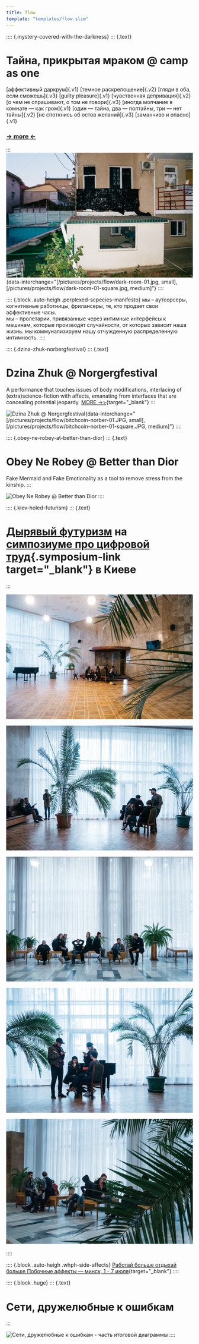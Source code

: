 ```yaml
---
title: flow
template: "templates/flow.slim"
---
```

:::: {.mystery-covered-with-the-darkness}
::: {.text}
# Тайнa, прикрытая мраком @ camp as one
[аффективный даркрум]{.v1} [темное раскрепощение]{.v2} [гляди в оба, если сможешь]{.v3} [guilty pleasure]{.v1} [чувственная депривация]{.v2} [о чем не спрашивают, о том не говори]{.v3} [иногда молчание в комнате — как гром]{.v1} [один — тайна, два — полтайны, три — нет тайны]{.v2} [не споткнись об остов желаний]{.v3} [заманчиво и опасно]{.v1}

###  [-> more <-](/en/projects/mystery-covered-with-the-darkness.html)
:::
![dark room](/pictures/projects/flow/dark-room-01.jpg){data-interchange="[/pictures/projects/flow/dark-room-01.jpg, small], [/pictures/projects/flow/dark-room-01-square.jpg, medium]"}
::::

:::: {.block .auto-heigh .perplexed-scpecies-manifesto}
мы – аутсорсеры, когнитивные работницы, фрилансеры,
те, кто продает свои аффективные часы.  
мы – пролетарии, привязанные через интимные интерфейсы
к машинам, которые производят случайности,
от которых зависит наша жизнь.
мы коммунализируем нашу отчужденную распределенную интимность.
::::


:::: {.dzina-zhuk-norbergfestival}
::: {.text}
# Dzina Zhuk @ Norgergfestival

A performance that touches issues of body modifications, interlacing of (extra)science-fiction with affects, emanating from interfaces that are concealing potential jeopardy. [MORE ->>](https://norbergfestival.com/artist/dzina-zhuk/){target="_blank"}
:::

![Dzina Zhuk @ Norgergfestival](/pictures/projects/flow/bitchcoin-norber-01.JPG){data-interchange="[/pictures/projects/flow/bitchcoin-norber-01.JPG, small], [/pictures/projects/flow/bitchcoin-norber-01-square.JPG, medium]"}
::::

:::: {.obey-ne-robey-at-better-than-dior}
::: {.text}
# Obey Ne Robey @ Better than Dior

Fake Mermaid and Fake Emotionality as a tool to remove stress from the kinship.
::: 

![Obey Ne Robey @ Better than Dior](/pictures/projects/flow/obey-ne-robey-fake-mermaid-01.jpg)
::::


:::: {.kiev-holed-futurism}
::: {.text}
# [Дырявый футуризм](/$lang$/projects/holed-futurism.html) на [симпозиуме про цифровой труд](https://docs.google.com/document/d/1rRvYy8F_3mF_2TlczEYXX1PgFajOrHiRtT9KNWbW1Fo/edit){.symposium-link target="_blank"} в Киеве
:::

![Дырявый футуризм на симпозиуме про цифровой труд в Киеве](/pictures/projects/flow/kiev-holed-futurism/eeefff-kiev-holed-futurism-00001-P1280717.jpg)

![Дырявый футуризм на симпозиуме про цифровой труд в Киеве](/pictures/projects/flow/kiev-holed-futurism/eeefff-kiev-holed-futurism-00003-P1280757.jpg)

![Дырявый футуризм на симпозиуме про цифровой труд в Киеве](/pictures/projects/flow/kiev-holed-futurism/eeefff-kiev-holed-futurism-00004-P1280766.jpg)

![Дырявый футуризм на симпозиуме про цифровой труд в Киеве](/pictures/projects/flow/kiev-holed-futurism/eeefff-kiev-holed-futurism-00011-P1280794.jpg)

![Дырявый футуризм на симпозиуме про цифровой труд в Киеве](/pictures/projects/flow/kiev-holed-futurism/eeefff-kiev-holed-futurism-00015-P1280801.jpg)

::::

:::: {.block .auto-heigh .whph-side-affects}
[Работай больше отдыхай больше Побочные аффекты — минск, 1 - 7 июля](http://workhardplay.pw/ru/2019){target="_blank"}
::::

:::: {.block .huge}
::: {.text}
# Сети, дружелюбные к ошибкам
:::

![Сети, дружелюбные к ошибкам - часть итоговой диаграммы](/pictures/projects/flow/eeefff-error-friendly-networks-02.jpg)
::::
